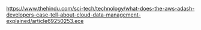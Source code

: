 https://www.thehindu.com/sci-tech/technology/what-does-the-aws-adash-developers-case-tell-about-cloud-data-management-explained/article69250253.ece

